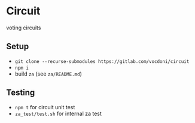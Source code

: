 # Circuit

voting circuits

## Setup

- `git clone --recurse-submodules https://gitlab.com/vocdoni/circuit`
- `npm i`
- build `za` (see `za/README.md`)

## Testing
- `npm t` for circuit unit test
- `za_test/test.sh` for internal za test
